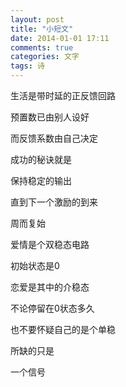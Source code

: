 ```yaml
---
layout: post
title: "小短文"
date: 2014-01-01 17:11
comments: true
categories: 文字
tags: 诗
---
```


<!--more-->

生活是带时延的正反馈回路

预置数已由别人设好

而反馈系数由自己决定

成功的秘诀就是

保持稳定的输出

直到下一个激励的到来

周而复始

爱情是个双稳态电路

初始状态是0

恋爱是其中的介稳态

不论停留在0状态多久

也不要怀疑自己的是个单稳

所缺的只是

一个信号
